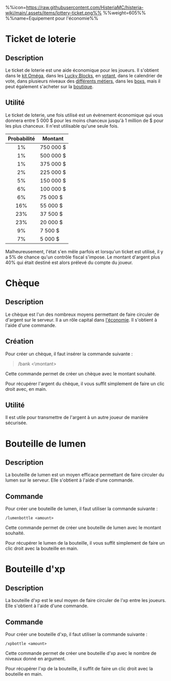 %%icon=https://raw.githubusercontent.com/HisteriaMC/histeria-wiki/main/.assets/items/lottery-ticket.png%%
%%weight=605%%
%%name=Equipement pour l'économie%%

# Ticket de loterie

## Description
Le ticket de loterie est une aide économique pour les joueurs. Il s'obtient dans le [kit Oméga](https://histeria.fr/wiki/3-gameplay/kits), dans les [Lucky Blocks](https://histeria.fr/wiki/2-equipement/other), en [votant](https://minecraftpocket-servers.com/server/82450/vote), dans le calendrier de vote, dans plusieurs niveaux des [différents métiers](https://histeria.fr/wiki/7-metiers), dans les [boxs](https://histeria.fr/wiki/2-equipement/keys), mais il peut également s'acheter sur la [boutique](https://shop.histeria.fr/category/grade-a-vie-bedrock).

## Utilité 
Le ticket de loterie, une fois utilisé est un évènement économique qui vous donnera entre 5 000 $ pour les moins chanceux jusqu'à 1 million de $ pour les plus chanceux. Il n'est utilisable qu'une seule fois.

| Probabilité     | Montant      | 
|:---------------:|--------------|
| 1%              | 750 000 $    |
| 1%              | 500 000 $    |
| 1%              | 375 000 $    |
| 2%              | 225 000 $    |
| 5%              | 150 000 $    |
| 6%              | 100 000 $    |
| 6%              | 75 000 $     |
| 16%             | 55 000 $     |
| 23%             | 37 500 $     |
| 23%             | 20 000 $     |
| 9%              | 7 500 $      |
| 7%              | 5 000 $      |


Malheureusement, l'état s'en mêle parfois et lorsqu'un ticket est utilisé, il y a 5% de chance qu'un contrôle fiscal s'impose. Le montant d'argent plus 40% qui était destiné est alors prélevé du compte du joueur.


# Chèque

## Description 
Le chèque est l'un des nombreux moyens permettant de faire circuler de d'argent sur le serveur. Il a un rôle capital dans [l'économie](https://histeria.fr/wiki/4-commandes/economy-commands). Il s'obtient à l'aide d'une commande.

## Création

Pour créer un chèque, il faut insérer la commande suivante :
>/bank <\montant\> 

Cette commande permet de créer un chèque avec le montant souhaité.

Pour récupérer l'argent du chèque, il vous suffit simplement de faire un clic droit avec, en main.

## Utilité
Il est utile pour transmettre de l'argent à un autre joueur de manière sécurisée.


# Bouteille de lumen 

## Description
La bouteille de lumen est un moyen efficace permettant de faire circuler du lumen sur le serveur. Elle s'obtient à l'aide d'une commande.

## Commande
Pour créer une bouteille de lumen, il faut utiliser la commande suivante :

`/lumenbottle <amount>`

Cette commande permet de créer une bouteille de lumen avec le montant souhaité.

Pour récupérer le lumen de la bouteille, il vous suffit simplement de faire un clic droit avec la bouteille en main.


# Bouteille d'xp

## Description
La bouteille d'xp est le seul moyen de faire circuler de l'xp entre les joueurs. Elle s'obtient à l'aide d'une commande.

## Commande
Pour créer une bouteille d'xp, il faut utiliser la commande suivante :

`/xpbottle <amount>`

Cette commande permet de créer une bouteille d'xp avec le nombre de niveaux donné en argument.

Pour récupérer l'xp de la bouteille, il suffit de faire un clic droit avec la bouteille en main.